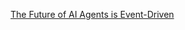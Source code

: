 [The Future of AI Agents is Event-Driven](https://www.bigdatawire.com/2025/02/26/the-future-of-ai-agents-is-event-driven/)
